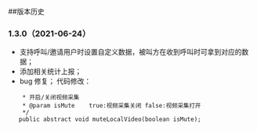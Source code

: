 ##版本历史
### 1.3.0（2021-06-24）
* 支持呼叫/邀请用户时设置自定义数据，被叫方在收到呼叫时可拿到对应的数据；
* 添加相关统计上报；
* bug 修复；
代码修改：
```  /**
   	* 开启/关闭视频采集
   	* @param isMute    true:视频采集关闭 false:视频采集打开
   	*/
   public abstract void muteLocalVideo(boolean isMute);
```